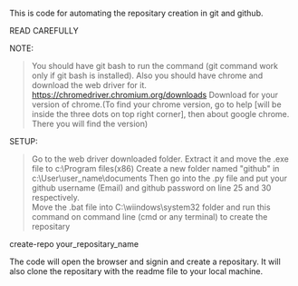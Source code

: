This is code for automating the repositary creation in git and github.

READ CAREFULLY

NOTE:
> You should have git bash to run the command (git command work only if git bash is installed).
> Also you should have chrome and download the web driver for it. https://chromedriver.chromium.org/downloads
> Download for your version of chrome.(To find your chrome version, go to help [will be inside the three dots on top right corner], then about google chrome. There you will find the version) 

SETUP:
> Go to the web driver downloaded folder.
> Extract it and move the .exe file to c:\Program files(x86)
> Create a new folder named "github" in c:\User\user_name\documents
> Then go into the .py file and put your github username (Email) and github password on line 25 and 30 respectively.  
> Move the .bat file into C:\wiindows\system32 folder and run this command on command line (cmd or any terminal) to create the repositary
  
  create-repo your_repositary_name

The code will open the browser and signin and create a repositary.
It will also clone the repositary with the readme file to your local machine.

